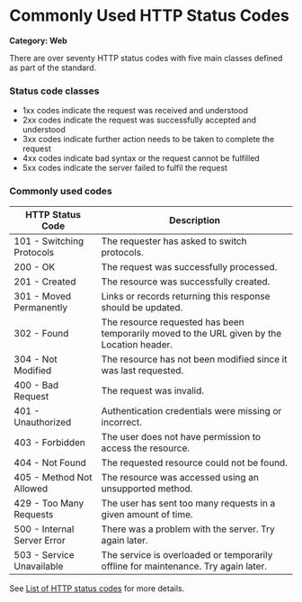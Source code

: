 # Commonly Used HTTP Status Codes

__Category: Web__

There are over seventy HTTP status codes with five main classes defined as part of the standard.

### Status code classes

* 1xx codes indicate the request was received and understood
* 2xx codes indicate the request was successfully accepted and understood
* 3xx codes indicate further action needs to be taken to complete the request
* 4xx codes indicate bad syntax or the request cannot be fulfilled
* 5xx codes indicate the server failed to fulfil the request

### Commonly used codes

| HTTP Status Code | Description |
|------------------|-------------|
| 101 - Switching Protocols | The requester has asked to switch protocols. |
| 200 - OK | The request was successfully processed. |
| 201 - Created | The resource was successfully created. |
| 301 - Moved Permanently | Links or records returning this response should be updated.|
| 302 - Found | The resource requested has been temporarily moved to the URL given by the Location header. |
| 304 - Not Modified | The resource has not been modified since it was last requested. |
| 400 - Bad Request | The request was invalid. |
| 401 - Unauthorized | Authentication credentials were missing or incorrect. |
| 403 - Forbidden | The user does not have permission to access the resource. |
| 404 - Not Found | The requested resource could not be found. |
| 405 - Method Not Allowed | The resource was accessed using an unsupported method. |
| 429 - Too Many Requests | The user has sent too many requests in a given amount of time. |
| 500 - Internal Server Error | There was a problem with the server. Try again later. |
| 503 - Service Unavailable |	The service is overloaded or temporarily offline for maintenance. Try again later. |

See [List of HTTP status codes](https://en.wikipedia.org/wiki/List_of_HTTP_status_codes) for more details.